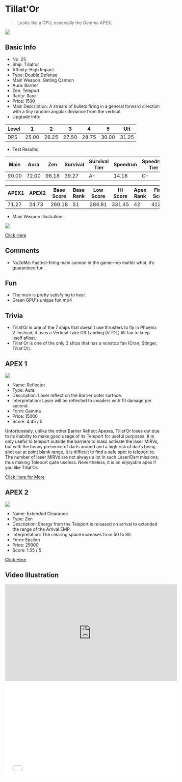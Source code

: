 # Tillat'Or

> Looks like a GPU, especially the Gamma APEX.

<img src="/ships/ship_25.png" style={{zoom:1}}/>

## Basic Info

- No: 25
- Ship: Tillat'or
- Affinity: High Impact
- Type: Double Defense
- Main Weapon: Gatling Cannon
- Aura: Barrier
- Zen: Teleport
- Rarity: Rare
- Price: 1500
- Main Description: A stream of bullets firing in a general forward direction with a tiny random angular deviance from the vertical.
- Upgrade Info: 

| Level | 1 | 2 | 3 | 4 | 5 | Ult |
|--|--|--|--|--|--|--|
| DPS | 25.00 | 26.25 | 27.50 | 28.75 | 30.00 | 31.25 |

- Test Results: 

| Main | Aura | Zen | Survival | Survival Tier | Speedrun | Speedrun Tier | Fun | Fun Tier |
|--|--|--|--|--|--|--|--|--|
| 90.00 | 72.00 | 98.18 | 39.27 | A- | 14.18 | C- | 27.27 | C+ |

| APEX1 | APEX2 | Base Score | Base Rank | Low Score | Hi Score | Apex Rank | Final Score | FinalRank |
|--|--|--|--|--|--|--|--|--|
| 71.27 | 24.73 | 260.18 | 51 | 284.91 | 331.45 | 42 | 412.18 | 54 |

- Main Weapon Illustration:

<img src="/illustration/main_25.gif" style={{zoom:1}}/>

[Click Here](https://gamefaqs.gamespot.com/iphone/193681-phoenix-ii/faqs/76704/ship-details-part-3#tillator)

## Comments

- No2oMe: Fastest-firing main cannon in the game—no matter what, it’s guaranteed fun.

## Fun

- The main is pretty satisfying to hear.
- Green GPU's unique fun.mp4

## Trivia

- Tillat’Or is one of the 7 ships that doesn’t use thrusters to fly in Phoenix 2. Instead, it uses a Vertical Take Off Landing (VTOL) lift fan to keep itself afloat.
- Tillat'Or is one of the only 3 ships that has a nonstop fan (Oran, Stinger, Tillat'Or).

## APEX 1

<img src="/ships/ship_25_apex_1.png" style={{zoom:1}}/>

- Name: Reflector
- Type: Aura
- Description: Laser reflect on the Barrier outer surface.
- Interpretation: Laser will be reflected to invaders with 10 damage per second.
- Form: Gamma
- Price: 15000
- Score: 4.45 / 5

Unfortunately, unlike the other Barrier Reflect Apexes, Tillat’Or loses out due to its inability to make good usage of its Teleport for useful purposes. It is only useful to teleport outside the barriers to mass activate the laser MIRVs, but with the heavy presence of darts around and a high risk of darts being shot out at point blank range, it is difficult to find a safe spot to teleport to. The number of laser MIRVs are not always a lot in such Laser/Dart missions, thus making Teleport quite useless. Nevertheless, it is an enjoyable apex if you like Tillat’Or.

[Click Here for More](https://gamefaqs.gamespot.com/iphone/193681-phoenix-ii/faqs/76704/ship-details-part-3#gamma-barrier-reflector-c15000)

## APEX 2

<img src="/ships/ship_25_apex_2.png" style={{zoom:1}}/>

- Name: Extended Clearance
- Type: Zen
- Description: Energy from the Teleport is released on arrival to extended the range of the Arrival EMP.
- Interpretation: The clearing space increases from 50 to 80.
- Form: Epsilon
- Price: 25000
- Score: 1.55 / 5

[Click Here](https://gamefaqs.gamespot.com/iphone/193681-phoenix-ii/faqs/76704/ship-details-part-3#epsilon-teleport-extended-clearance-c25000)

## Video Illustration

<iframe width="560" height="315" src="https://www.youtube.com/embed/3P9lhR65BGY?si=GaWWaHDvnfJyFOlb" title="YouTube video player" frameborder="0" allow="accelerometer; autoplay; clipboard-write; encrypted-media; gyroscope; picture-in-picture; web-share" referrerpolicy="strict-origin-when-cross-origin" allowfullscreen></iframe>

<br/>

<iframe width="560" height="315" src="//player.bilibili.com/player.html?aid=952430454&bvid=BV1Gs4y1P7wu&cid=1094681879&p=1&autoplay=false" scrolling="no" border="0" frameborder="no" allow="accelerometer; autoplay; clipboard-write; encrypted-media; gyroscope; picture-in-picture; web-share" framespacing="0" allowfullscreen="true"> </iframe>
